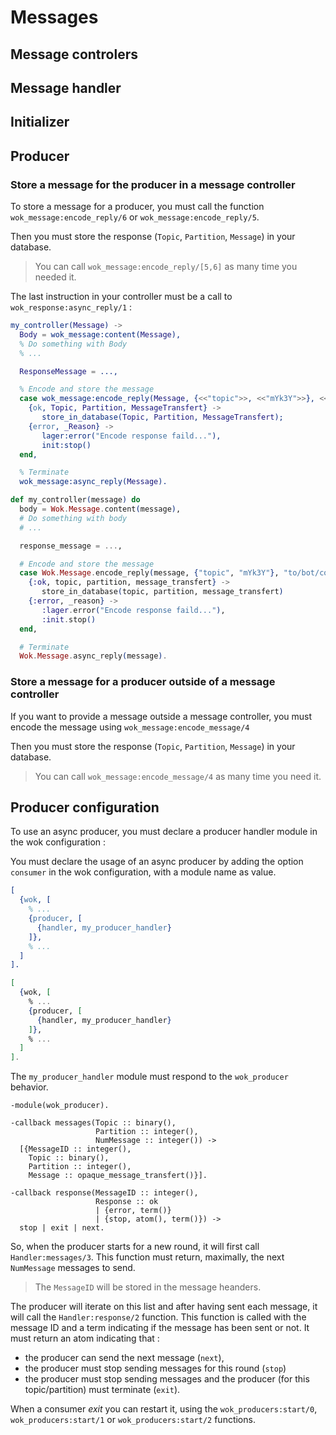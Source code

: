 # Messages

## Message controlers

## Message handler

## Initializer

## Producer

### Store a message for the producer in a message controller

To store a message for a producer, you must call the function `wok_message:encode_reply/6` or `wok_message:encode_reply/5`.

Then you must store the response (`Topic`, `Partition`, `Message`) in your database.

> You can call `wok_message:encode_reply/[5,6]` as many time you needed it.

The last instruction in your controller must be a call to `wok_response:async_reply/1` :

```erlang
my_controller(Message) ->
  Body = wok_message:content(Message),
  % Do something with Body
  % ...

  ResponseMessage = ...,

  % Encode and store the message
  case wok_message:encode_reply(Message, {<<"topic">>, <<"mYk3Y">>}, <<"to/bot/controller">>, ResponseMessage) of
    {ok, Topic, Partition, MessageTransfert} ->
       store_in_database(Topic, Partition, MessageTransfert);
    {error, _Reason} ->
       lager:error("Encode response faild..."),
       init:stop()
  end,

  % Terminate
  wok_message:async_reply(Message).
```

```Elixir
def my_controller(message) do
  body = Wok.Message.content(message),
  # Do something with body
  # ...

  response_message = ...,

  # Encode and store the message
  case Wok.Message.encode_reply(message, {"topic", "mYk3Y"}, "to/bot/controller", response_message) do
    {:ok, topic, partition, message_transfert} ->
       store_in_database(topic, partition, message_transfert)
    {:error, _reason} ->
       :lager.error("Encode response faild..."),
       :init.stop()
  end,

  # Terminate
  Wok.Message.async_reply(message).
```

### Store a message for a producer outside of a message controller

If you want to provide a message outside a message controller, you must encode the message using `wok_message:encode_message/4` 

Then you must store the response (`Topic`, `Partition`, `Message`) in your database.

> You can call `wok_message:encode_message/4` as many time you need it.

## Producer configuration

To use an async producer, you must declare a producer handler module in the wok configuration :

You must declare the usage of an async producer by adding the option `consumer` in the wok configuration, with a module name as value.

```erlang
[
  {wok, [
    % ...
    {producer, [
      {handler, my_producer_handler}
    ]},
    % ...
  ]
].
```

```elixir
[
  {wok, [
    % ...
    {producer, [
      {handler, my_producer_handler}
    ]},
    % ...
  ]
].
```

The `my_producer_handler` module must respond to the `wok_producer` behavior.

```
-module(wok_producer).

-callback messages(Topic :: binary(),
                   Partition :: integer(),
                   NumMessage :: integer()) ->
  [{MessageID :: integer(),
    Topic :: binary(),
    Partition :: integer(),
    Message :: opaque_message_transfert()}].

-callback response(MessageID :: integer(), 
                   Response :: ok 
                   | {error, term()}
                   | {stop, atom(), term()}) ->
  stop | exit | next.
```

So, when the producer starts for a new round, it will first call `Handler:messages/3`. This function must return, maximally, the next `NumMessage` messages to send.

> The `MessageID` will be stored in the message heanders.

The producer will iterate on this list and after having sent each message, it will call the `Handler:response/2` function. This function is called with the message ID and a term indicating if the message has been sent or not. It must return an atom indicating that :

* the producer can send the next message (`next`),
* the producer must stop sending messages for this round (`stop`)
* the producer must stop sending messages and the producer (for this topic/partition) must terminate (`exit`).

When a consumer _exit_ you can restart it, using the `wok_producers:start/0`, `wok_producers:start/1` or `wok_producers:start/2` functions.

